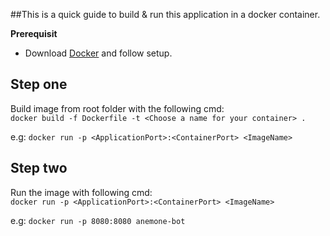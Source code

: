 ##This is a quick guide to build & run this application in a docker container.

   **Prerequisit**
   <br>
   - Download [Docker](https://www.docker.com/) and follow setup.
   
   <b> Step one </b> 
   - 
   Build image from root folder with the following cmd: 
   <br>
   `docker build -f Dockerfile -t <Choose a name for your container> .`
   
   e.g: `docker run -p <ApplicationPort>:<ContainerPort> <ImageName>`

       
       
   <b> Step two </b>
   -
   Run the image with following cmd: 
   <br> 
   `docker run -p <ApplicationPort>:<ContainerPort> <ImageName>`
   
   e.g: `docker run -p 8080:8080 anemone-bot`


   